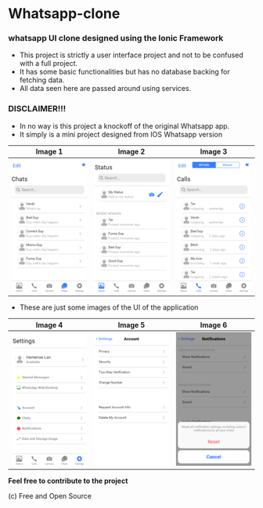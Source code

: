 # Whatsapp-clone
### whatsapp UI clone designed using the Ionic Framework
- This project is strictly a user interface project and not to be confused with a full project. 
- It has some basic functionalities but has no database backing for fetching data.
- All data seen here are passed around using services.

### DISCLAIMER!!!
- In no way is this project a knockoff of the original Whatsapp app.
- It simply is a mini project designed from IOS Whatsapp version


Image 1|Image 2|Image 3
-------|-------|-------
![homepage_image](https://github.com/Lihemen/Whatsapp-clone/blob/master/src/assets/images/whatsapp-clone-images/chats.png)| ![status_image](https://github.com/Lihemen/Whatsapp-clone/blob/master/src/assets/images/whatsapp-clone-images/status.png)| ![calls_image](https://github.com/Lihemen/Whatsapp-clone/blob/master/src/assets/images/whatsapp-clone-images/calls.png)


- These are just some images of the UI of the application

Image 4|Image 5|Image 6
-------|-------|-------
![settings](https://github.com/Lihemen/Whatsapp-clone/blob/master/src/assets/images/whatsapp-clone-images/settings.png)| ![accounts](https://github.com/Lihemen/Whatsapp-clone/blob/master/src/assets/images/whatsapp-clone-images/account.png)| ![notifications](https://github.com/Lihemen/Whatsapp-clone/blob/master/src/assets/images/whatsapp-clone-images/notifications.png)|


__Feel free to contribute to the project__

(c) Free and Open Source
